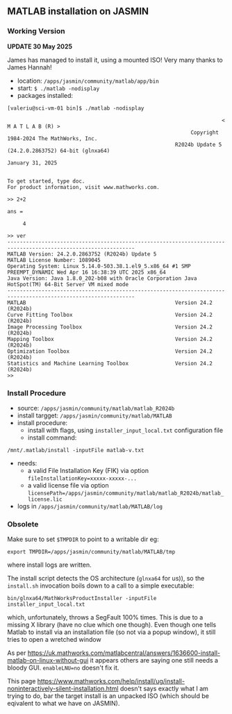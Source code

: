 ## MATLAB installation on JASMIN

### Working Version

**UPDATE 30 May 2025**

James has managed to install it, using a mounted ISO!
Very many thanks to James Hannah!

- location: `/apps/jasmin/community/matlab/app/bin`
- start: `$ ./matlab -nodisplay`
- packages installed:

```
[valeriu@sci-vm-01 bin]$ ./matlab -nodisplay

                                                                     < M A T L A B (R) >
                                                           Copyright 1984-2024 The MathWorks, Inc.
                                                      R2024b Update 5 (24.2.0.2863752) 64-bit (glnxa64)
                                                                      January 31, 2025

 
To get started, type doc.
For product information, visit www.mathworks.com.

>> 2+2

ans =

     4

>> ver
---------------------------------------------------------------------------------------------------------------
MATLAB Version: 24.2.0.2863752 (R2024b) Update 5
MATLAB License Number: 1089045
Operating System: Linux 5.14.0-503.38.1.el9_5.x86_64 #1 SMP PREEMPT_DYNAMIC Wed Apr 16 16:38:39 UTC 2025 x86_64
Java Version: Java 1.8.0_202-b08 with Oracle Corporation Java HotSpot(TM) 64-Bit Server VM mixed mode
---------------------------------------------------------------------------------------------------------------
MATLAB                                                Version 24.2        (R2024b)
Curve Fitting Toolbox                                 Version 24.2        (R2024b)
Image Processing Toolbox                              Version 24.2        (R2024b)
Mapping Toolbox                                       Version 24.2        (R2024b)
Optimization Toolbox                                  Version 24.2        (R2024b)
Statistics and Machine Learning Toolbox               Version 24.2        (R2024b)
>>
```

### Install Procedure

- source: `/apps/jasmin/community/matlab/matlab_R2024b`
- install targget: `/apps/jasmin/community/matlab/MATLAB`
- install procedure:
  - install with flags, using `installer_input_local.txt` configuration file
  - install command:
```
/mnt/.matlab/install -inputFile matlab-v.txt
```
  - needs:
    - a valid File Installation Key (FIK) via option `fileInstallationKey=xxxxx-xxxxx-...`
    - a valid license file via option `licensePath=/apps/jasmin/community/matlab/matlab_R2024b/matlab_license.lic`
  - logs in `/apps/jasmin/community/matlab/MATLAB/log`


### Obsolete

Make sure to set `$TMPDIR` to point to a writable dir eg:

```
export TMPDIR=/apps/jasmin/community/matlab/MATLAB/tmp
```

where install logs are written.

The install script detects the OS architecture (`glnxa64` for us)),
so the `install.sh` invocation boils down to a call to a simple executable:

```
bin/glnxa64/MathWorksProductInstaller -inputFile installer_input_local.txt
```

which, unfortunately, throws a SegFault 100% times. This is due to a missing X library (have no clue which one though).
Even though one tells Matlab to install via an installation file (so not via a popup window), it still tries to
open a wretched window

As per https://uk.mathworks.com/matlabcentral/answers/1636600-install-matlab-on-linux-without-gui it appears others are saying one
still needs a bloody GUI. `enableLNU=no` doesn't fix it.

This page https://www.mathworks.com/help/install/ug/install-noninteractively-silent-installation.html doesn't says exactly what I am trying to do,
bar the target install is an unpacked ISO (which should be eqivalent to what we have on JASMIN).
